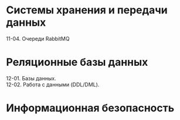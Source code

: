 # Системы хранения и передачи данных
  11-04. Очереди RabbitMQ
# Реляционные базы данных
  12-01. Базы данных.\
  12-02. Работа с данными (DDL/DML).
# Информационная безопасность
